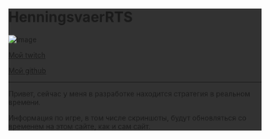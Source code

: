 
<div style="background-color: rgb(50, 50, 50);">

# HenningsvaerRTS 

![image](https://user-images.githubusercontent.com/34309871/187972346-706e2aa5-66ee-4224-b059-7d8aa6ee2c06.png)


[Мой twitch](https://www.twitch.tv/henningsvaerl)

[Мой github](https://github.com/AntonNikolaevmyname)

---------------------------------------------
Привет, сейчас у меня в разработке находится стратегия в реальном времени.

Информация по игре, в том числе скриншоты, будут обновляться со временем на этом сайте, как и сам сайт.

</div>
